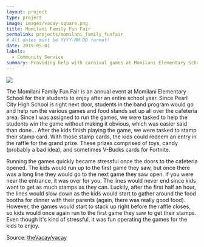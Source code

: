 ```yaml
---
layout: project
type: project
image: images/vacay-square.png
title: Momilani Family Fun Fair
permalink: projects/momilani_family_funfair
# All dates must be YYYY-MM-DD format!
date: 2019-05-01
labels:
  - Community Service
summary: Providing help with carnival games at Momilani Elementary School events.
---
```


<img class="ui medium right floated rounded image" src="../images/vacay-home-page.png">

The Momilani Family Fun Fair is an annual event at Momilani Elementary School for their students to enjoy after an entire school year. Since Pearl City High School is right next door, students in the band program would go and help run the various games and food stands set up all over the cafeteria area. Since I was assigned to run the games, we were tasked to help the students win the game without making it obvious, which was easier said than done... After the kids finish playing the game, we were tasked to stamp their stamp card. With those stamp cards, the kids could redeem an entry in the raffle for the grand prize. These prizes comprised of toys, candy (probably a bad idea), and sometimes V-Bucks cards for Fortnite.

Running the games quickly became stressful once the doors to the cafeteria opened. The kids would run up to the first game they saw, but once there was a long line they would go to the next game they saw open. If you were near the entrance, it was over for you. The lines would never end since kids want to get as much stamps as they can. Luckily, after the first half an hour, the lines would slow down as the kids would start to gather around the food booths for dinner with their parents (again, there was really good food). However, the games would start to stack up right before the raffle closes, so kids would once again run to the first game they saw to get their stamps. Even though it's kind of stressful, it was fun operating the games for the kids to enjoy.
 
Source: <a href="https://github.com/theVacay/vacay"><i class="large github icon"></i>theVacay/vacay</a>
